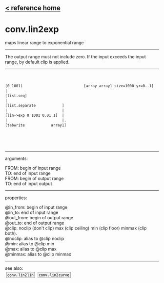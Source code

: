 [< reference home](ceammc_lib.html)
---

# conv.lin2exp


maps linear range to exponential range

---

The output range must not include zero. If the input exceeds the input range, by
            default clip is applied.<br>


---


```


[0 1001(                            [array array1 size=1000 yr=0..1]
|
[list.seq]
|
[list.separate            ]
|                         |
[lin->exp 0 1001 0.01 1]  |
|                         |.
[tabwrite            array1]



            
```

---
arguments:

FROM: begin of input range<br>
TO: end of input range<br>
FROM: begin of output range<br>
TO: end of input output<br>

---
properties:

@in_from: begin of input range<br>
@in_to: end of input range<br>
@out_from: begin of output range<br>
@out_to: end of output range<br>
@clip: 
            noclip (don&#39;t clip) max (clip ceiling) min (clip floor) minmax (clip both).<br>
@noclip: alias to @clip noclip<br>
@min: alias to @clip min<br>
@max: alias to @clip max<br>
@minmax: alias to @clip minmax<br>

---
see also:<br>
[![conv.lin2lin](img/object_conv.lin2lin.png)](conv.lin2lin.html)
[![conv.lin2curve](img/object_conv.lin2curve.png)](conv.lin2curve.html)
